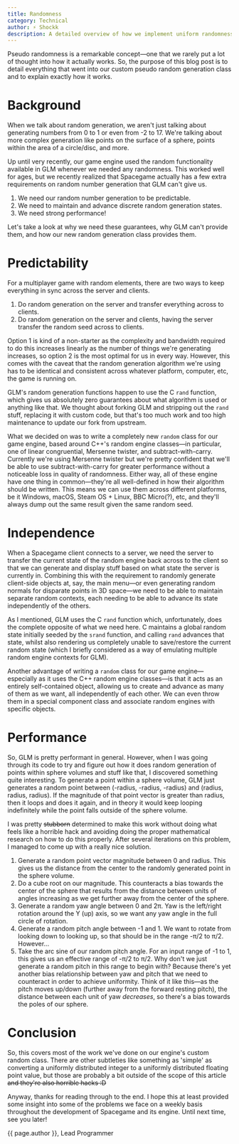 ```yaml
---
title: Randomness
category: Technical
author: ⚡ Shockk
description: A detailed overview of how we implement uniform randomness in our game engine.
---
```

Pseudo randomness is a remarkable concept—one that we rarely put a lot of thought into how it actually works. So, the purpose of this blog post is to detail everything that went into our custom pseudo random generation class and to explain exactly how it works.

# Background

When we talk about random generation, we aren't just talking about generating numbers from 0 to 1 or even from -2 to 17. We're talking about more complex generation like points on the surface of a sphere, points within the area of a circle/disc, and more.

Up until very recently, our game engine used the random functionality available in GLM whenever we needed any randomness. This worked well for ages, but we recently realized that Spacegame actually has a few extra requirements on random number generation that GLM can't give us.

1. We need our random number generation to be predictable.
2. We need to maintain and advance discrete random generation states.
3. We need strong performance!

Let's take a look at why we need these guarantees, why GLM can't provide them, and how our new random generation class provides them.

# Predictability

For a multiplayer game with random elements, there are two ways to keep everything in sync across the server and clients.

1. Do random generation on the server and transfer everything across to clients.
2. Do random generation on the server and clients, having the server transfer the random seed across to clients.

Option 1 is kind of a non-starter as the complexity and bandwidth required to do this increases linearly as the number of things we're generating increases, so option 2 is the most optimal for us in every way. However, this comes with the caveat that the random generation algorithm we're using has to be identical and consistent across whatever platform, computer, etc, the game is running on.

GLM's random generation functions happen to use the C `rand` function, which gives us absolutely zero guarantees about what algorithm is used or anything like that. We thought about forking GLM and stripping out the `rand` stuff, replacing it with custom code, but that's too much work and too high maintenance to update our fork from upstream.

What we decided on was to write a completely new `random` class for our game engine, based around C++'s random engine classes—in particular, one of linear congruential, Mersenne twister, and subtract-with-carry. Currently we're using Mersenne twister but we're pretty confident that we'll be able to use subtract-with-carry for greater performance without a noticeable loss in quality of randomness. Either way, all of these engine have one thing in common—they're all well-defined in how their algorithm should be written. This means we can use them across different platforms, be it Windows, macOS, Steam OS + Linux, BBC Micro(?), etc, and they'll always dump out the same result given the same random seed.

# Independence

When a Spacegame client connects to a server, we need the server to transfer the current state of the random engine back across to the client so that we can generate and display stuff based on what state the server is currently in. Combining this with the requirement to randomly generate client-side objects at, say, the main menu—or even generating random normals for disparate points in 3D space—we need to be able to maintain separate random contexts, each needing to be able to advance its state independently of the others.

As I mentioned, GLM uses the C `rand` function which, unfortunately, does the complete opposite of what we need here. C maintains a global random state initially seeded by the `srand` function, and calling `rand` advances that state, whilst also rendering us completely unable to save/restore the current random state (which I briefly considered as a way of emulating multiple random engine contexts for GLM).

Another advantage of writing a `random` class for our game engine—especially as it uses the C++ random engine classes—is that it acts as an entirely self-contained object, allowing us to create and advance as many of them as we want, all independently of each other. We can even throw them in a special component class and associate random engines with specific objects.

# Performance

So, GLM is pretty performant in general. However, when I was going through its code to try and figure out how it does random generation of points within sphere volumes and stuff like that, I discovered something quite interesting. To generate a point within a sphere volume, GLM just generates a random point between (-radius, -radius, -radius) and (radius, radius, radius). If the magnitude of that point vector is greater than radius, then it loops and does it again, and in theory it would keep looping indefinitely while the point falls outside of the sphere volume.

I was pretty ~~stubborn~~ determined to make this work without doing what feels like a horrible hack and avoiding doing the proper mathematical research on how to do this properly. After several iterations on this problem, I managed to come up with a really nice solution.

1. Generate a random point vector magnitude between 0 and radius. This gives us the distance from the center to the randomly generated point in the sphere volume.
2. Do a cube root on our magnitude. This counteracts a bias towards the center of the sphere that results from the distance between units of angles increasing as we get further away from the center of the sphere.
3. Generate a random yaw angle between 0 and 2π. Yaw is the left/right rotation around the Y (up) axis, so we want any yaw angle in the full circle of rotation.
4. Generate a random pitch angle between -1 and 1. We want to rotate from looking down to looking up, so that should be in the range -π/2 to π/2. However...
5. Take the arc sine of our random pitch angle. For an input range of -1 to 1, this gives us an effective range of -π/2 to π/2. Why don't we just generate a random pitch in this range to begin with? Because there's yet another bias relationship between yaw and pitch that we need to counteract in order to achieve uniformity. Think of it like this—as the pitch moves up/down (further away from the forward resting pitch), the distance between each unit of yaw *decreases*, so there's a bias towards the poles of our sphere.

# Conclusion

So, this covers most of the work we've done on our engine's custom random class. There are other subtleties like something as 'simple' as converting a uniformly distributed integer to a uniformly distributed floating point value, but those are probably a bit outside of the scope of this article ~~and they're also horrible hacks :D~~

Anyway, thanks for reading through to the end. I hope this at least provided some insight into some of the problems we face on a weekly basis throughout the development of Spacegame and its engine. Until next time, see you later!

{{ page.author }}, Lead Programmer
